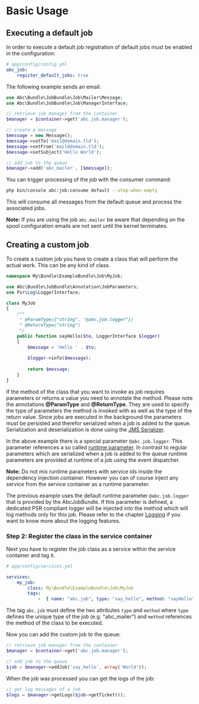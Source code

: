 Basic Usage
===========

## Executing a default job

In order to execute a default job registration of default jobs must be enabled in the configuration:

```yaml
# app/config/config.yml
abc_job:
    register_default_jobs: true
```

The following example sends an email:

```php
use Abc\Bundle\JobBundle\Job\Mailer\Message;
use Abc\Bundle\JobBundle\Job\ManagerInterface;

// retrieve job manager from the container
$manager = $container->get('abc.job.manager');

// create a message
$message = new Message();
$message->setTo('mail@domain.tld');
$message->setFrom('mail@domain.tld');
$message->setSubject('Hello World');

// add job to the queue
$manager->add('abc_mailer', [$message]);
```

You can trigger processing of the job with the consumer command:

```bash
php bin/console abc:job:consume default --stop-when-empty
```

This will consume all messages from the default queue and process the associated jobs.

__Note:__ If you are using the job `abc.mailer` be aware that depending on the spool configuration emails are not sent until the kernel terminates.


## Creating a custom job

To create a custom job you have to create a class that will perform the actual work. This can be any kind of class.

```php
namespace My\Bundle\ExampleBundle\Job\MyJob;

use Abc\Bundle\JobBundle\Annotation\JobParameters;
use Psr\Log\LoggerInterface;

class MyJob
{
    /**
     * @ParamType({"string", "@abc.job.logger"})
     * @ReturnType("string")
     */
    public function sayHello($to, LoggerInterface $logger)
    {
        $message = 'Hello ' . $to;
    
        $logger->info($message);
        
        return $message;
    }
}
```

If the method of the class that you want to invoke as job requires parameters or returns a value you need to annotate the method. Please note the annotations __@ParamType__ and __@ReturnType__. They are used to specify the type of parameters the method is invoked with as well as the type of the return value. Since jobs are executed in the background the parameters must be persisted and therefor serialized when a job is added to the queue. Serialization and deserialization is done using the [JMS Serializer](http://jmsyst.com/libs/serializer).

In the above example there is a special parameter `@abc.job.logger`. This parameter references a so called [runtime parameter](./runtime-parameters.md). In contrast to regular parameters which are serialized when a job is added to the queue runtime parameters are provided at runtime of a job using the event dispatcher.

__Note:__ Do not mix runtime parameters with service ids inside the dependency injection container. However you can of course inject any service from the service container as a runtime parameter.

The previous example uses the default runtime parameter `@abc.job.logger` that is provided by the AbcJobBundle. If this parameter is defined, a dedicated PSR compliant logger will be injected into the method which will log methods only for this job. Please refer to the chapter [Logging]() if you want to know more about the logging features.

### Step 2: Register the class in the service container

Next you have to register the job class as a service within the service container and tag it.

```yaml
# app/config/services.yml

services:
    my_job:
        class: My\Bundle\ExampleBundle\Job\MyJob
        tags:
            -  { name: "abc.job", type: "say_hello", method: "sayHello" }
```

The tag `abc.job` must define the two attributes `type` and `method` where `type` defines the unique type of the job (e.g. "abc_mailer") and `method` references the method of the class to be executed.

Now you can add the custom job to the queue:

```php
// retrieve job manager from the container
$manager = $container->get('abc.job.manager');

// add job to the queue
$job = $manager->addJob('say_hello', array('World'));
```

When the job was processed you can get the logs of the job:

```php
// get log messages of a job
$logs = $manager->getLogs($job->getTicket());
```